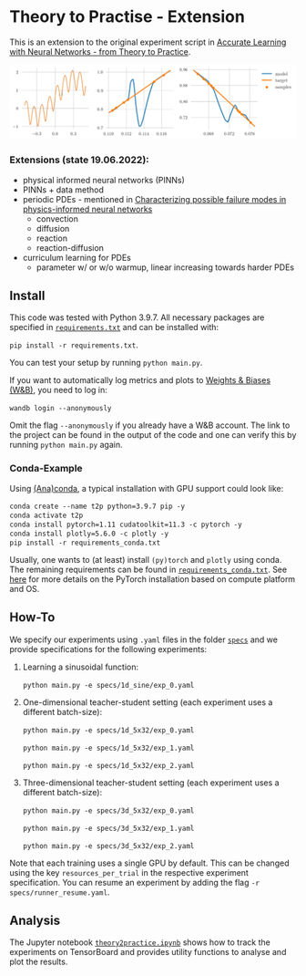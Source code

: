 # Theory to Practise - Extension

This is an extension to the original experiment script in [Accurate Learning with Neural Networks - from Theory to 
Practice](https://github.com/juliusberner/theory2practice).

![Illustration of a learned neural network with small average but large uniform error.](illustration1.png)



### Extensions (state 19.06.2022):
* physical informed neural networks (PINNs)
* PINNs + data method
* periodic PDEs - mentioned in [Characterizing possible failure modes in physics-informed neural networks](
https://arxiv.org/abs/2109.01050)
   * convection
   * diffusion
   * reaction
   * reaction-diffusion
* curriculum learning for PDEs
   * parameter w/ or w/o warmup, linear increasing towards harder PDEs
  
## Install

This code was tested with Python 3.9.7. 
All necessary packages are specified in [`requirements.txt`](requirements.txt) and can be installed with:

`pip install -r requirements.txt`.

You can test your setup by running `python main.py`.

If you want to automatically log metrics and plots to [Weights & Biases (W&B)](https://wandb.ai/),
you need to log in:

`wandb login --anonymously`

Omit the flag `--anonymously` if you already have a W&B account. 
The link to the project can be found in the output of the code 
and one can verify this by running `python main.py` again. 

### Conda-Example

Using [(Ana)conda](https://www.anaconda.com), a typical installation with GPU support could look like:
```
conda create --name t2p python=3.9.7 pip -y
conda activate t2p
conda install pytorch=1.11 cudatoolkit=11.3 -c pytorch -y
conda install plotly=5.6.0 -c plotly -y
pip install -r requirements_conda.txt 
```

Usually, one wants to (at least) install `(py)torch` and `plotly` using conda.
The remaining requirements can be found in [`requirements_conda.txt`](requirements_conda.txt).
See [here](https://pytorch.org/get-started/locally/) for more details on the PyTorch installation 
based on compute platform and OS.

## How-To

We specify our experiments using `.yaml` files in the folder [`specs`](specs) 
and we provide specifications for the following experiments:

1. Learning a sinusoidal function:
   
    `python main.py -e specs/1d_sine/exp_0.yaml`

2. One-dimensional teacher-student setting (each experiment uses a different batch-size):

    `python main.py -e specs/1d_5x32/exp_0.yaml`
    
    `python main.py -e specs/1d_5x32/exp_1.yaml`
    
    `python main.py -e specs/1d_5x32/exp_2.yaml`

3. Three-dimensional teacher-student setting (each experiment uses a different batch-size):

    `python main.py -e specs/3d_5x32/exp_0.yaml`
    
    `python main.py -e specs/3d_5x32/exp_1.yaml`
    
    `python main.py -e specs/3d_5x32/exp_2.yaml`

Note that each training uses a single GPU by default. This can be changed using the key `resources_per_trial` in the
respective experiment specification. You can resume an experiment by adding the flag `-r specs/runner_resume.yaml`.

## Analysis

The Jupyter notebook [`theory2practice.ipynb`](theory2practice.ipynb) shows how to track the experiments on TensorBoard
and provides utility functions to analyse and plot the results.

